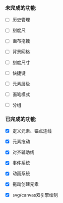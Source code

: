 ### 未完成的功能

- [ ] 历史管理
- [ ] 刻度尺
- [ ] 画布拖拽
- [ ] 背景网格
- [ ] 刻度尺寸
- [ ] 快捷键
- [ ] 元素层级
- [ ] 画笔模式
- [ ] 分组


### 已完成的功能
- [x] 定义元素、锚点连线
- [x] 元素拖动
- [x] 对齐辅助线
- [x] 事件系统
- [x] 动画系统
- [x] 拖动创建元素
- [x] svg/canvas双引擎绘制


